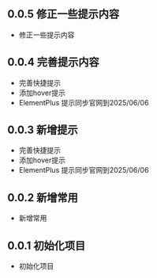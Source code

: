 ## 0.0.5 修正一些提示内容

- 修正一些提示内容

## 0.0.4 完善提示内容

- 完善快捷提示
- 添加hover提示
- ElementPlus 提示同步官网到2025/06/06

## 0.0.3 新增提示

- 完善快捷提示
- 添加hover提示
- ElementPlus 提示同步官网到2025/06/06

## 0.0.2 新增常用

- 新增常用

## 0.0.1 初始化项目

- 初始化项目
